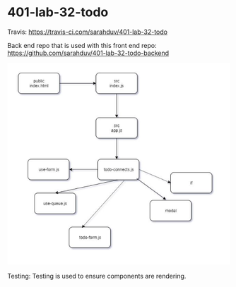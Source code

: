 # 401-lab-32-todo

Travis:
https://travis-ci.com/sarahduv/401-lab-32-todo

Back end repo that is used with this front end repo:
https://github.com/sarahduv/401-lab-32-todo-backend

![uml](https://github.com/sarahduv/401-lab-32-todo/blob/master/assets/Capture.JPG?raw=true)

Testing:
Testing is used to ensure components are rendering.
